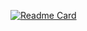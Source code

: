 [![Readme Card](https://github-readme-stats.vercel.app/api/pin/?Bayathy=anuraghazra&repo=github-readme-stats)](https://github.com/anuraghazra/github-readme-stats)
